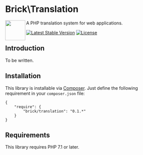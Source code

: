 Brick\Translation
=================

<img src="https://raw.githubusercontent.com/brick/brick/master/logo.png" alt="" align="left" height="64">

A PHP translation system for web applications.

[![Latest Stable Version](https://poser.pugx.org/brick/translation/v/stable)](https://packagist.org/packages/brick/translation)
[![License](https://img.shields.io/badge/license-MIT-blue.svg)](http://opensource.org/licenses/MIT)

Introduction
------------

To be written.

Installation
------------

This library is installable via [Composer](https://getcomposer.org/).
Just define the following requirement in your `composer.json` file:

    {
        "require": {
            "brick/translation": "0.1.*"
        }
    }

Requirements
------------

This library requires PHP 7.1 or later.
